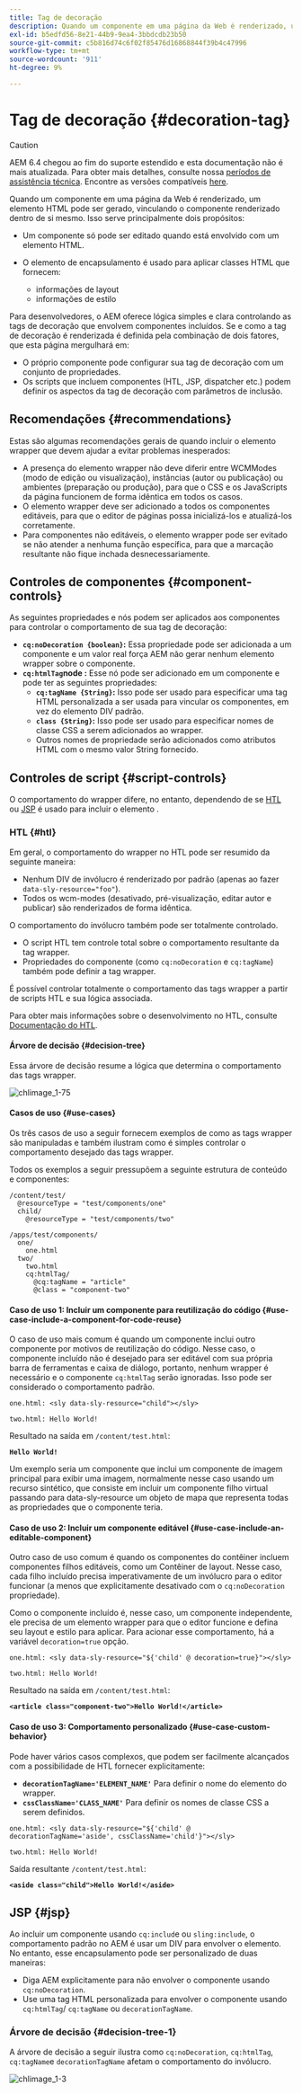 ```yaml
---
title: Tag de decoração
description: Quando um componente em uma página da Web é renderizado, um elemento HTML pode ser gerado, vinculando o componente renderizado dentro de si mesmo. Para desenvolvedores, o AEM oferece lógica simples e clara controlando as tags de decoração que envolvem componentes incluídos.
exl-id: b5edfd56-8e21-44b9-9ea4-3bbdcdb23b50
source-git-commit: c5b816d74c6f02f85476d16868844f39b4c47996
workflow-type: tm+mt
source-wordcount: '911'
ht-degree: 9%

---
```


# Tag de decoração {#decoration-tag}

>[!CAUTION]
>
>AEM 6.4 chegou ao fim do suporte estendido e esta documentação não é mais atualizada. Para obter mais detalhes, consulte nossa [períodos de assistência técnica](https://helpx.adobe.com/br/support/programs/eol-matrix.html). Encontre as versões compatíveis [here](https://experienceleague.adobe.com/docs/).

Quando um componente em uma página da Web é renderizado, um elemento HTML pode ser gerado, vinculando o componente renderizado dentro de si mesmo. Isso serve principalmente dois propósitos:

* Um componente só pode ser editado quando está envolvido com um elemento HTML.
* O elemento de encapsulamento é usado para aplicar classes HTML que fornecem:

   * informações de layout
   * informações de estilo

Para desenvolvedores, o AEM oferece lógica simples e clara controlando as tags de decoração que envolvem componentes incluídos. Se e como a tag de decoração é renderizada é definida pela combinação de dois fatores, que esta página mergulhará em:

* O próprio componente pode configurar sua tag de decoração com um conjunto de propriedades.
* Os scripts que incluem componentes (HTL, JSP, dispatcher etc.) podem definir os aspectos da tag de decoração com parâmetros de inclusão.

## Recomendações {#recommendations}

Estas são algumas recomendações gerais de quando incluir o elemento wrapper que devem ajudar a evitar problemas inesperados:

* A presença do elemento wrapper não deve diferir entre WCMModes (modo de edição ou visualização), instâncias (autor ou publicação) ou ambientes (preparação ou produção), para que o CSS e os JavaScripts da página funcionem de forma idêntica em todos os casos.
* O elemento wrapper deve ser adicionado a todos os componentes editáveis, para que o editor de páginas possa inicializá-los e atualizá-los corretamente.
* Para componentes não editáveis, o elemento wrapper pode ser evitado se não atender a nenhuma função específica, para que a marcação resultante não fique inchada desnecessariamente.

## Controles de componentes {#component-controls}

As seguintes propriedades e nós podem ser aplicados aos componentes para controlar o comportamento de sua tag de decoração:

* **`cq:noDecoration {boolean}`:** Essa propriedade pode ser adicionada a um componente e um valor real força AEM não gerar nenhum elemento wrapper sobre o componente.
* **`cq:htmlTag`node :** Esse nó pode ser adicionado em um componente e pode ter as seguintes propriedades:
   * **`cq:tagName {String}`:** Isso pode ser usado para especificar uma tag HTML personalizada a ser usada para vincular os componentes, em vez do elemento DIV padrão.
   * **`class {String}`:** Isso pode ser usado para especificar nomes de classe CSS a serem adicionados ao wrapper.
   * Outros nomes de propriedade serão adicionados como atributos HTML com o mesmo valor String fornecido.

## Controles de script {#script-controls}

O comportamento do wrapper difere, no entanto, dependendo de se [HTL](/help/sites-developing/decoration-tag.md#htl) ou [JSP](/help/sites-developing/decoration-tag.md#jsp) é usado para incluir o elemento .

### HTL {#htl}

Em geral, o comportamento do wrapper no HTL pode ser resumido da seguinte maneira:

* Nenhum DIV de invólucro é renderizado por padrão (apenas ao fazer `data-sly-resource="foo"`).
* Todos os wcm-modes (desativado, pré-visualização, editar autor e publicar) são renderizados de forma idêntica.

O comportamento do invólucro também pode ser totalmente controlado.

* O script HTL tem controle total sobre o comportamento resultante da tag wrapper.
* Propriedades do componente (como `cq:noDecoration` e `cq:tagName`) também pode definir a tag wrapper.

É possível controlar totalmente o comportamento das tags wrapper a partir de scripts HTL e sua lógica associada.

Para obter mais informações sobre o desenvolvimento no HTL, consulte [Documentação do HTL](https://helpx.adobe.com/experience-manager/htl/user-guide.html).

#### Árvore de decisão {#decision-tree}

Essa árvore de decisão resume a lógica que determina o comportamento das tags wrapper.

![chlimage_1-75](assets/chlimage_1-75.png)

#### Casos de uso {#use-cases}

Os três casos de uso a seguir fornecem exemplos de como as tags wrapper são manipuladas e também ilustram como é simples controlar o comportamento desejado das tags wrapper.

Todos os exemplos a seguir pressupõem a seguinte estrutura de conteúdo e componentes:

```
/content/test/
  @resourceType = "test/components/one"
  child/
    @resourceType = "test/components/two"
```

```
/apps/test/components/
  one/
    one.html
  two/
    two.html
    cq:htmlTag/
      @cq:tagName = "article"
      @class = "component-two"
```

#### Caso de uso 1: Incluir um componente para reutilização do código {#use-case-include-a-component-for-code-reuse}

O caso de uso mais comum é quando um componente inclui outro componente por motivos de reutilização do código. Nesse caso, o componente incluído não é desejado para ser editável com sua própria barra de ferramentas e caixa de diálogo, portanto, nenhum wrapper é necessário e o componente `cq:htmlTag` serão ignoradas. Isso pode ser considerado o comportamento padrão.

`one.html: <sly data-sly-resource="child"></sly>`

`two.html: Hello World!`

Resultado na saída em `/content/test.html`:

**`Hello World!`**

Um exemplo seria um componente que inclui um componente de imagem principal para exibir uma imagem, normalmente nesse caso usando um recurso sintético, que consiste em incluir um componente filho virtual passando para data-sly-resource um objeto de mapa que representa todas as propriedades que o componente teria.

#### Caso de uso 2: Incluir um componente editável {#use-case-include-an-editable-component}

Outro caso de uso comum é quando os componentes do contêiner incluem componentes filhos editáveis, como um Contêiner de layout. Nesse caso, cada filho incluído precisa imperativamente de um invólucro para o editor funcionar (a menos que explicitamente desativado com o `cq:noDecoration` propriedade).

Como o componente incluído é, nesse caso, um componente independente, ele precisa de um elemento wrapper para que o editor funcione e defina seu layout e estilo para aplicar. Para acionar esse comportamento, há a variável `decoration=true` opção.

`one.html: <sly data-sly-resource="${'child' @ decoration=true}"></sly>`

`two.html: Hello World!`

Resultado na saída em `/content/test.html`:

**`<article class="component-two">Hello World!</article>`**

#### Caso de uso 3: Comportamento personalizado {#use-case-custom-behavior}

Pode haver vários casos complexos, que podem ser facilmente alcançados com a possibilidade de HTL fornecer explicitamente:

* **`decorationTagName='ELEMENT_NAME'`** Para definir o nome do elemento do wrapper.
* **`cssClassName='CLASS_NAME'`** Para definir os nomes de classe CSS a serem definidos.

`one.html: <sly data-sly-resource="${'child' @ decorationTagName='aside', cssClassName='child'}"></sly>`

`two.html: Hello World!`

Saída resultante `/content/test.html`:

**`<aside class="child">Hello World!</aside>`**

## JSP {#jsp}

Ao incluir um componente usando `cq:includ`e ou `sling:include`, o comportamento padrão no AEM é usar um DIV para envolver o elemento. No entanto, esse encapsulamento pode ser personalizado de duas maneiras:

* Diga AEM explicitamente para não envolver o componente usando `cq:noDecoration`.
* Use uma tag HTML personalizada para envolver o componente usando `cq:htmlTag`/ `cq:tagName` ou `decorationTagName`.

### Árvore de decisão {#decision-tree-1}

A árvore de decisão a seguir ilustra como `cq:noDecoration`, `cq:htmlTag`, `cq:tagName`e `decorationTagName` afetam o comportamento do invólucro.

![chlimage_1-3](assets/chlimage_1-3.jpeg)
